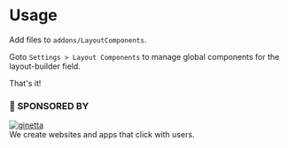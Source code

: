 # Usage

Add files to `addons/LayoutComponents`.

Goto `Settings > Layout Components` to manage global components for the layout-builder field.

That's it!

### 💐 SPONSORED BY

[![ginetta](https://user-images.githubusercontent.com/321047/29219315-f1594924-7eb7-11e7-9d58-4dcf3f0ad6d6.png)](https://www.ginetta.net)<br>
We create websites and apps that click with users.
